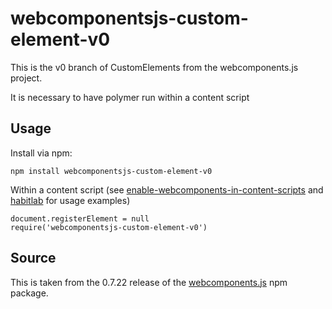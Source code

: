 # webcomponentsjs-custom-element-v0

This is the v0 branch of CustomElements from the webcomponents.js project.

It is necessary to have polymer run within a content script

## Usage

Install via npm:

```
npm install webcomponentsjs-custom-element-v0
```

Within a content script (see [enable-webcomponents-in-content-scripts](https://www.npmjs.com/package/enable-webcomponents-in-content-scripts) and [habitlab](https://github.com/habitlab/habitlab-chrome/) for usage examples)

```
document.registerElement = null
require('webcomponentsjs-custom-element-v0')
```

## Source

This is taken from the 0.7.22 release of the [webcomponents.js](https://www.npmjs.com/package/webcomponents.js) npm package.
